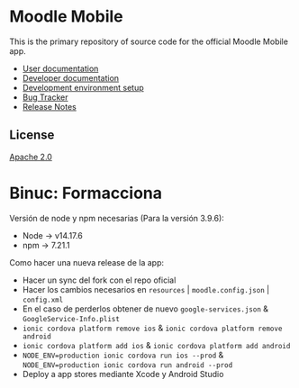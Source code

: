 Moodle Mobile
=================

This is the primary repository of source code for the official Moodle Mobile app.

* [User documentation](http://docs.moodle.org/en/Moodle_Mobile)
* [Developer documentation](http://docs.moodle.org/dev/Moodle_Mobile)
* [Development environment setup](http://docs.moodle.org/dev/Setting_up_your_development_environment_for_Moodle_Mobile_2)
* [Bug Tracker](https://tracker.moodle.org/browse/MOBILE)
* [Release Notes](http://docs.moodle.org/dev/Moodle_Mobile_Release_Notes)

License
-------

[Apache 2.0](http://www.apache.org/licenses/LICENSE-2.0)


Binuc: Formacciona
==================

Versión de node y npm necesarias (Para la versión 3.9.6):

* Node -> v14.17.6
* npm -> 7.21.1

Como hacer una nueva release de la app:

* Hacer un sync del fork con el repo oficial
* Hacer los cambios necesarios en ```resources``` | ```moodle.config.json``` | ```config.xml```
* En el caso de perderlos obtener de nuevo ```google-services.json``` & ```GoogleService-Info.plist```
* ```ionic cordova platform remove ios``` & ```ionic cordova platform remove android```
* ```ionic cordova platform add ios``` & ```ionic cordova platform add android```
* ```NODE_ENV=production ionic cordova run ios --prod``` & ```NODE_ENV=production ionic cordova run android --prod```
* Deploy a app stores mediante Xcode y Android Studio
